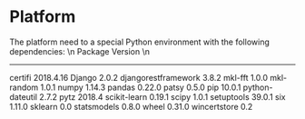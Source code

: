# Platform

The platform need to a special Python environment with the following dependencies: \n
Package             Version \n
------------------- ---------
certifi             2018.4.16
Django              2.0.2
djangorestframework 3.8.2
mkl-fft             1.0.0
mkl-random          1.0.1
numpy               1.14.3
pandas              0.22.0
patsy               0.5.0
pip                 10.0.1
python-dateutil     2.7.2
pytz                2018.4
scikit-learn        0.19.1
scipy               1.0.1
setuptools          39.0.1
six                 1.11.0
sklearn             0.0
statsmodels         0.8.0
wheel               0.31.0
wincertstore        0.2